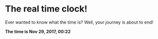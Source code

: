 # The real time clock!

Ever wanted to know what the time is? Well, your journey is about to end!

**The time is Nov 29, 2017, 00:22**